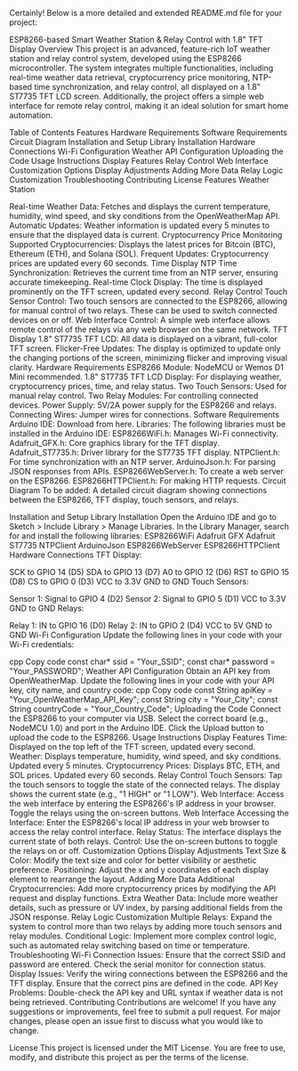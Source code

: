 
Certainly! Below is a more detailed and extended README.md file for your project:

ESP8266-based Smart Weather Station & Relay Control with 1.8" TFT Display
Overview
This project is an advanced, feature-rich IoT weather station and relay control system, developed using the ESP8266 microcontroller. The system integrates multiple functionalities, including real-time weather data retrieval, cryptocurrency price monitoring, NTP-based time synchronization, and relay control, all displayed on a 1.8" ST7735 TFT LCD screen. Additionally, the project offers a simple web interface for remote relay control, making it an ideal solution for smart home automation.

Table of Contents
Features
Hardware Requirements
Software Requirements
Circuit Diagram
Installation and Setup
Library Installation
Hardware Connections
Wi-Fi Configuration
Weather API Configuration
Uploading the Code
Usage Instructions
Display Features
Relay Control
Web Interface
Customization Options
Display Adjustments
Adding More Data
Relay Logic Customization
Troubleshooting
Contributing
License
Features
Weather Station



Real-time Weather Data: Fetches and displays the current temperature, humidity, wind speed, and sky conditions from the OpenWeatherMap API.
Automatic Updates: Weather information is updated every 5 minutes to ensure that the displayed data is current.
Cryptocurrency Price Monitoring
Supported Cryptocurrencies: Displays the latest prices for Bitcoin (BTC), Ethereum (ETH), and Solana (SOL).
Frequent Updates: Cryptocurrency prices are updated every 60 seconds.
Time Display
NTP Time Synchronization: Retrieves the current time from an NTP server, ensuring accurate timekeeping.
Real-time Clock Display: The time is displayed prominently on the TFT screen, updated every second.
Relay Control
Touch Sensor Control: Two touch sensors are connected to the ESP8266, allowing for manual control of two relays. These can be used to switch connected devices on or off.
Web Interface Control: A simple web interface allows remote control of the relays via any web browser on the same network.
TFT Display
1.8" ST7735 TFT LCD: All data is displayed on a vibrant, full-color TFT screen.
Flicker-Free Updates: The display is optimized to update only the changing portions of the screen, minimizing flicker and improving visual clarity.
Hardware Requirements
ESP8266 Module: NodeMCU or Wemos D1 Mini recommended.
1.8" ST7735 TFT LCD Display: For displaying weather, cryptocurrency prices, time, and relay status.
Two Touch Sensors: Used for manual relay control.
Two Relay Modules: For controlling connected devices.
Power Supply: 5V/2A power supply for the ESP8266 and relays.
Connecting Wires: Jumper wires for connections.
Software Requirements
Arduino IDE: Download from here.
Libraries: The following libraries must be installed in the Arduino IDE:
ESP8266WiFi.h: Manages Wi-Fi connectivity.
Adafruit_GFX.h: Core graphics library for the TFT display.
Adafruit_ST7735.h: Driver library for the ST7735 TFT display.
NTPClient.h: For time synchronization with an NTP server.
ArduinoJson.h: For parsing JSON responses from APIs.
ESP8266WebServer.h: To create a web server on the ESP8266.
ESP8266HTTPClient.h: For making HTTP requests.
Circuit Diagram
To be added: A detailed circuit diagram showing connections between the ESP8266, TFT display, touch sensors, and relays.

Installation and Setup
Library Installation
Open the Arduino IDE and go to Sketch > Include Library > Manage Libraries.
In the Library Manager, search for and install the following libraries:
ESP8266WiFi
Adafruit GFX
Adafruit ST7735
NTPClient
ArduinoJson
ESP8266WebServer
ESP8266HTTPClient
Hardware Connections
TFT Display:

SCK to GPIO 14 (D5)
SDA to GPIO 13 (D7)
A0 to GPIO 12 (D6)
RST to GPIO 15 (D8)
CS to GPIO 0 (D3)
VCC to 3.3V
GND to GND
Touch Sensors:

Sensor 1: Signal to GPIO 4 (D2)
Sensor 2: Signal to GPIO 5 (D1)
VCC to 3.3V
GND to GND
Relays:

Relay 1: IN to GPIO 16 (D0)
Relay 2: IN to GPIO 2 (D4)
VCC to 5V
GND to GND
Wi-Fi Configuration
Update the following lines in your code with your Wi-Fi credentials:

cpp
Copy code
const char* ssid = "Your_SSID";
const char* password = "Your_PASSWORD";
Weather API Configuration
Obtain an API key from OpenWeatherMap.
Update the following lines in your code with your API key, city name, and country code:
cpp
Copy code
const String apiKey = "Your_OpenWeatherMap_API_Key";
const String city = "Your_City";
const String countryCode = "Your_Country_Code";
Uploading the Code
Connect the ESP8266 to your computer via USB.
Select the correct board (e.g., NodeMCU 1.0) and port in the Arduino IDE.
Click the Upload button to upload the code to the ESP8266.
Usage Instructions
Display Features
Time: Displayed on the top left of the TFT screen, updated every second.
Weather: Displays temperature, humidity, wind speed, and sky conditions. Updated every 5 minutes.
Cryptocurrency Prices: Displays BTC, ETH, and SOL prices. Updated every 60 seconds.
Relay Control
Touch Sensors: Tap the touch sensors to toggle the state of the connected relays. The display shows the current state (e.g., "1 HIGH" or "1 LOW").
Web Interface: Access the web interface by entering the ESP8266's IP address in your browser. Toggle the relays using the on-screen buttons.
Web Interface
Accessing the Interface: Enter the ESP8266's local IP address in your web browser to access the relay control interface.
Relay Status: The interface displays the current state of both relays.
Control: Use the on-screen buttons to toggle the relays on or off.
Customization Options
Display Adjustments
Text Size & Color: Modify the text size and color for better visibility or aesthetic preference.
Positioning: Adjust the x and y coordinates of each display element to rearrange the layout.
Adding More Data
Additional Cryptocurrencies: Add more cryptocurrency prices by modifying the API request and display functions.
Extra Weather Data: Include more weather details, such as pressure or UV index, by parsing additional fields from the JSON response.
Relay Logic Customization
Multiple Relays: Expand the system to control more than two relays by adding more touch sensors and relay modules.
Conditional Logic: Implement more complex control logic, such as automated relay switching based on time or temperature.
Troubleshooting
Wi-Fi Connection Issues: Ensure that the correct SSID and password are entered. Check the serial monitor for connection status.
Display Issues: Verify the wiring connections between the ESP8266 and the TFT display. Ensure that the correct pins are defined in the code.
API Key Problems: Double-check the API key and URL syntax if weather data is not being retrieved.
Contributing
Contributions are welcome! If you have any suggestions or improvements, feel free to submit a pull request. For major changes, please open an issue first to discuss what you would like to change.

License
This project is licensed under the MIT License. You are free to use, modify, and distribute this project as per the terms of the license.
